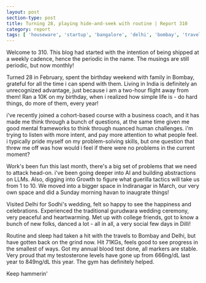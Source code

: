 ```yaml
---
layout: post
section-type: post
title: Turning 28, playing hide-and-seek with routine | Report 310
category: report
tags: [ 'houseware', 'startup', 'bangalore', 'delhi', 'bombay', 'travel', 'birthday', 'fitness' ]
---
```


Welcome to 310. This blog had started with the intention of being shipped at a weekly cadence, hence the periodic in the name. The musings are still periodic, but now monthly!

Turned 28 in February, spent the birthday weekend with family in Bombay, grateful for all the time i can spend with them. Living in India is definitely an unrecognized advantage, just because i am a two-hour flight away from them! Ran a 10K on my birthday, when i realized how simple life is - do hard things, do more of them, every year!

i've recently joined a cohort-based course with a business coach, and it has made me think through a bunch of questions, at the same time given me good mental frameworks to think through nuanced human challenges. i'm trying to listen with more intent, and pay more attention to what people feel. i typically pride myself on my problem-solving skills, but one question that threw me off was how would i feel if there were no problems in the current moment?

Work's been fun this last month, there's a big set of problems that we need to attack head-on. i've been going deeper into AI and building abstractions on LLMs. Also, digging into Growth to figure what guerilla tactics will take us from 1 to 10. We moved into a bigger space in Indiranagar in March, our very own space and did a Sunday morning havan to inaugrate things! 

Visited Delhi for Sodhi's wedding, felt so happy to see the happiness and celebrations. Experienced the traditional gurudwara wedding ceremony, very peaceful and heartwarming. Met up with college friends, got to know a bunch of new folks, danced a lot - all in all, a very social few days in Dilli!

Routine and sleep had taken a hit with the travels to Bombay and Delhi, but have gotten back on the grind now. Hit 71KGs, feels good to see progress in the smallest of ways. Got my annual blood test done, all markers are stable. Very proud that my testosterone levels have gone up from 666ng/dL last year to 849ng/dL this year. The gym has definitely helped.

Keep hammerin'